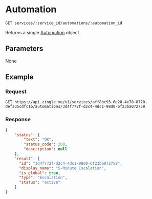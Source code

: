 # Automation 

    GET services/:service_id/automations/:automation_id
    
Returns a single [Automation][] object

## Parameters
None

## Example
### Request

    GET https://api.zingle.me/v1/services/aff8bc93-6e28-4e70-8770-defa35cdfc1b/automations/3d4f772f-d2c4-4dc1-98d0-6f23ba072758

### Response
``` json
{
    "status": {
        "text": "OK",
        "status_code": 200,
        "description": null
    },
    "result": {
      "id": "3d4f772f-d2c4-4dc1-98d0-6f23ba072758",
      "display_name": "5-Minute Escalation",
      "is_global": true,
      "type": "Escalation",
      "status": "active"
    }
}
```

[Overview - Request Modifiers]: /README.md#request-modifiers
[Automation]: README.md
